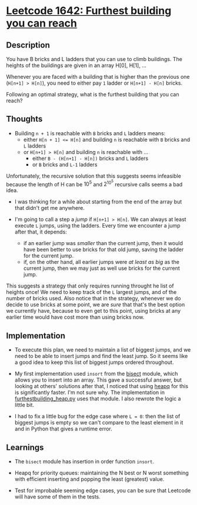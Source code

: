 # [Leetcode 1642: Furthest building you can reach](https://leetcode.com/problems/furthest-building-you-can-reach/)

## Description 

You have B bricks and L ladders that you can use to climb buildings. The heights of the buildings are given in an array H[0], H[1], ...

Whenever you are faced with a building that is higher than the previous one (`H[n+1] > H[n]`), you need to either pay `1` ladder or `H[n+1] - H[n]` bricks.

Following an optimal strategy, what is the furthest building that you can reach?

## Thoughts

* Building `n + 1` is reachable with `B` bricks and `L` ladders means:
    * either `H[n + 1] <= H[n]` and building `n` is reachable with `B` bricks and `L` ladders
    * or `H[n+1] > H[n]` and building `n` is reachable with ...
        * either `B - (H[n+1] - H[n])` bricks and `L` ladders
        * or `B` bricks and `L-1` ladders

Unfortunately, the recursive solution that this suggests seems infeasible because the length of H can be $10^5$ and $2^{10^5}$ recursive calls seems a bad idea.

* I was thinking for a while about starting from the end of the array but that didn't get me anywhere.

* I'm going to call a step a *jump* if `H[n+1] > H[n]`. We can always at least execute `L` jumps, using the ladders. Every time we encounter a jump after that, it depends:
    * if an earlier jump was *smaller* than the current jump, then it would have been better to use bricks for that old jump, saving the ladder for the current jump.
    * if, on the other hand, all earlier jumps were *at least as big* as the current jump, then we may just as well use bricks for the current jump.

This suggests a strategy that only requires running throught he list of heights once! We need to keep track of the `L` largest jumps, and of the number of bricks used. Also notice that in the strategy, whenever we do decide to use bricks at some point, we are *sure* that that's the best option we currently have, because to even get to this point, using bricks at any earlier time would have cost more than using bricks now.

## Implementation

* To execute this plan, we need to maintain a list of biggest jumps, and we need to be able to insert jumps and find the least jump. So it seems like a good idea to keep this list of biggest jumps ordered throughout.

* My first implementation used `insort` from the [bisect](https://docs.python.org/3/library/bisect.html) module, which allows you to insert into an array. This gave a successful answer, but looking at others' solutions after that, I noticed that using [heapq](https://docs.python.org/3/library/heapq.html) for this is significantly faster. I'm not sure why. The implementation in [furthestbuilding_heap.py](furthestbuilding_heap.py) uses that module. I also rewrote the logic a little bit.

* I had to fix a little bug for the edge case where `L = 0`: then the list of biggest jumps is empty so we can't compare to the least element in it and in Python that gives a runtime error.  

## Learnings 

* The `bisect` module has insertion in order function `insort`.

* Heapq for priority queues: maintaining the N best or N worst something with efficient inserting and popping the least (greatest) value.

* Test for improbable seeming edge cases, you can be sure that Leetcode will have some of them in the tests.
